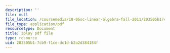 ```yaml
---
description: ''
file: null
file_location: /coursemedia/18-06sc-linear-algebra-fall-2011/203505b17cb9f1cedc1db2a2d384184f_0oBJN8F616U.pdf
file_type: application/pdf
resourcetype: Document
title: 3play pdf file
type: resource
uid: 203505b1-7cb9-f1ce-dc1d-b2a2d384184f
---
```

